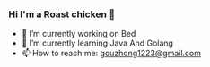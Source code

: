 ### Hi I'm a Roast chicken 👋

<!--
**Gouzhong1223/Gouzhong1223** is a ✨ _special_ ✨ repository because its `README.md` (this file) appears on your GitHub profile.
-->

- 🔭 I’m currently working on Bed
- 🌱 I’m currently learning Java And Golang
- 📫 How to reach me: gouzhong1223@gmail.com
<!--
- 😄 Pronouns: ...
- ⚡ Fun fact: ...
-->

